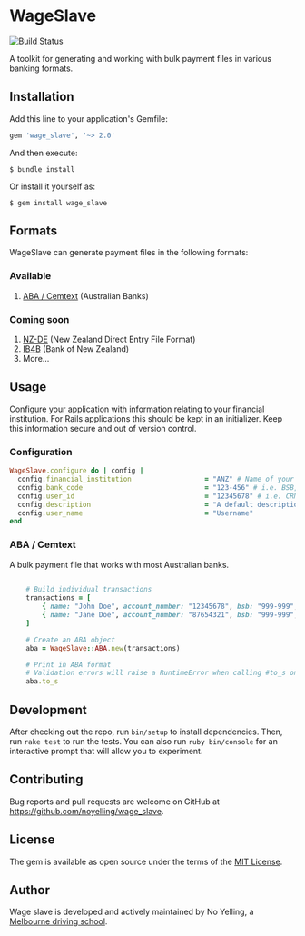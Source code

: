 # WageSlave
[![Build Status](https://travis-ci.org/noyelling/wage_slave.png)](https://travis-ci.org/noyelling/wage_slave)

A toolkit for generating and working with bulk payment files in various banking formats.

## Installation

Add this line to your application's Gemfile:

```ruby
gem 'wage_slave', '~> 2.0'
```

And then execute:

    $ bundle install

Or install it yourself as:

    $ gem install wage_slave

## Formats

WageSlave can generate payment files in the following formats:

### Available

1. [ABA / Cemtext](https://www.cemtexaba.com/aba-format) (Australian Banks)

### Coming soon

1. [NZ-DE](http://help.westpac.com.au/help/content/col/documents/pdfs/olpimportnzde.pdf) (New Zealand Direct Entry File Format)
2. [IB4B](https://www.bnz.co.nz/assets/business-banking-help-support/internet-banking/ib4b-file-format-guide.pdf) (Bank of New Zealand)
3. More...

## Usage

Configure your application with information relating to your financial institution. For Rails applications this should be kept in
an initializer. Keep this information secure and out of version control.

### Configuration

```ruby
WageSlave.configure do | config |
  config.financial_institution                  = "ANZ" # Name of your bank
  config.bank_code                              = "123-456" # i.e. BSB, Sort code etc
  config.user_id                                = "12345678" # i.e. CRN, Acc no. etc
  config.description                            = "A default description for all WageSlave transactions"
  config.user_name 								= "Username"
end
```

### ABA / Cemtext

A bulk payment file that works with most Australian banks.

```ruby
    
    # Build individual transactions
    transactions = [
        { name: "John Doe", account_number: "12345678", bsb: "999-999", amount: 5000 },
        { name: "Jane Doe", account_number: "87654321", bsb: "999-999", amount: 6000 }
    ]

    # Create an ABA object
    aba = WageSlave::ABA.new(transactions)

    # Print in ABA format
    # Validation errors will raise a RuntimeError when calling #to_s on an ABA object.
    aba.to_s

```

## Development

After checking out the repo, run `bin/setup` to install dependencies. Then, run `rake test` to run the tests. You can also run `ruby bin/console` for an interactive prompt that will allow you to experiment.

## Contributing

Bug reports and pull requests are welcome on GitHub at https://github.com/noyelling/wage_slave.

## License

The gem is available as open source under the terms of the [MIT License](http://opensource.org/licenses/MIT).

## Author

Wage slave is developed and actively maintained by No Yelling, a [Melbourne driving school](https://www.noyelling.com.au/melbourne/).

